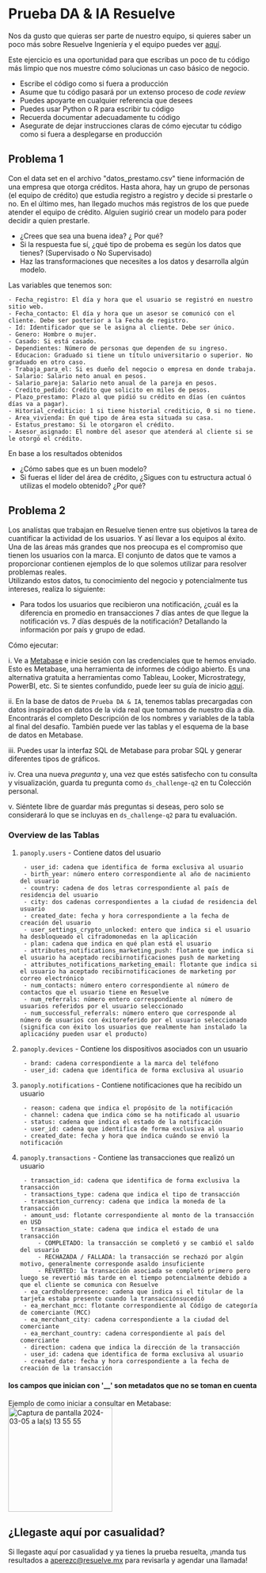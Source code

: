 # Prueba DA & IA Resuelve

Nos da gusto que quieras ser parte de nuestro equipo, si quieres saber un poco más sobre Resuelve Ingeniería y el equipo puedes ver [aquí](https://github.com/resuelve/nuestro-equipo).

Este ejercicio es una oportunidad para que escribas un poco de tu código más limpio que nos muestre cómo solucionas un caso básico de negocio.

* Escribe el código como si fuera a producción
* Asume que tu código pasará por un extenso proceso de _code review_
* Puedes apoyarte en cualquier referencia que desees 
* Puedes usar Python o R para escribir tu código
* Recuerda documentar adecuadamente tu código
* Asegurate de dejar instrucciones claras de cómo ejecutar tu código como si fuera a desplegarse en producción

## Problema 1

Con el data set en el archivo "datos_prestamo.csv" tiene información de una empresa que otorga créditos. 
Hasta ahora, hay un grupo de personas (el equipo de crédito) que estudia registro a registro y decide si prestarle o no. 
En el último mes, han llegado muchos más registros de los que puede atender el equipo de crédito. 
Alguien sugirió crear un modelo para poder decidir a quien prestarle.

* ¿Crees que sea una buena idea? ¿ Por qué?
* Si la respuesta fue sí, ¿qué tipo de probema es según los datos que tienes? (Supervisado o No Supervisado)
* Haz las transformaciones que necesites a los datos y desarrolla algún modelo.

Las variables que tenemos son:

    - Fecha_registro: El día y hora que el usuario se registró en nuestro sitio web.
    - Fecha_contacto: El día y hora que un asesor se comunicó con el cliente. Debe ser posterior a la Fecha de registro.
    - Id: Identificador que se le asigna al cliente. Debe ser único.
    - Genero: Hombre o mujer.
    - Casado: Si está casado.
    - Dependientes: Número de personas que dependen de su ingreso.
    - Educacion: Graduado si tiene un título universitario o superior. No graduado en otro caso.
    - Trabaja_para_el: Si es dueño del negocio o empresa en donde trabaja.
    - Salario: Salario neto anual en pesos.
    - Salario_pareja: Salario neto anual de la pareja en pesos.
    - Credito_pedido: Crédito que solicito en miles de pesos.
    - Plazo_prestamo: Plazo al que pidió su crédito en días (en cuántos días va a pagar).
    - Hitorial_crediticio: 1 si tiene historial crediticio, 0 si no tiene.
    - Area_vivienda: En qué tipo de área esta situada su casa.
    - Estatus_prestamo: Si le otorgaron el crédito.
    - Asesor_asignado: El nombre del asesor que atenderá al cliente si se le otorgó el crédito.

En base a los resultados obtenidos
* ¿Cómo sabes que es un buen modelo?
* Si fueras el líder del área de crédito, ¿Sigues con tu estructura actual ó utilizas el modelo obtenido? ¿Por qué?

## Problema 2

Los analístas que trabajan en Resuelve tienen entre sus objetivos la tarea de cuantificar la actividad de los usuarios. Y así llevar a los equipos al éxito. Una de las áreas más grandes que nos preocupa es el compromiso que tienen los usuarios con la marca. 
El conjunto de datos que te vamos a proporcionar contienen ejemplos de lo que solemos utilizar para resolver problemas reales.  
Utilizando estos datos, tu conocimiento del negocio y potencialmente tus intereses, realiza lo siguiente:

* Para todos los usuarios que recibieron una notificación, ¿cuál es la diferencia en promedio en transacciones 7 días antes de que llegue la notificación vs. 7 días después de la notificación? Detallando la información por país y grupo de edad.

Cómo ejecutar:

i. Ve a [Metabase](http://metabase.resuelve.io/) e inicie sesión con las credenciales que te hemos enviado.
Esto es Metabase, una herramienta de informes de código abierto. Es una alternativa gratuita a herramientas como Tableau, Looker, Microstrategy, PowerBI, etc. Si te sientes confundido, puede leer su guía de inicio [aquí](https://metabase.com/docs/latest/getting-started.html).

ii. En la base de datos de `Prueba DA & IA`, tenemos tablas precargadas con datos inspirados en datos de la vida real que tomamos de nuestro día a día. Encontrarás el completo Descripción de los nombres y variables de la tabla al final del desafío. También puede ver las tablas y el esquema de la base de datos en Metabase.

iii. Puedes usar la interfaz SQL de Metabase para probar SQL y generar diferentes tipos de gráficos.

iv. Crea una nueva _pregunta_ y, una vez que estés satisfecho con tu consulta y visualización, guarda tu pregunta como `ds_challenge-q2` en tu Colección personal.

v. Siéntete libre de guardar más preguntas si deseas, pero solo se considerará lo que se incluyas en `ds_challenge-q2` para tu evaluación.

### Overview de las Tablas 

1. `panoply.users` - Contiene datos del usuario

        - user_id: cadena que identifica de forma exclusiva al usuario
        - birth_year: número entero correspondiente al año de nacimiento del usuario
        - country: cadena de dos letras correspondiente al país de residencia del usuario
        - city: dos cadenas correspondientes a la ciudad de residencia del usuario
        - created_date: fecha y hora correspondiente a la fecha de creación del usuario
        - user_settings_crypto_unlocked: entero que indica si el usuario ha desbloqueado el cifradomonedas en la aplicación
        - plan: cadena que indica en qué plan está el usuario
        - attributes_notifications_marketing_push: flotante que indica si el usuario ha aceptado recibirnotificaciones push de marketing
        - attributes_notifications_marketing_email: flotante que indica si el usuario ha aceptado recibirnotificaciones de marketing por correo electrónico
        - num_contacts: número entero correspondiente al número de contactos que el usuario tiene en Resuelve
        - num_referrals: número entero correspondiente al número de usuarios referidos por el usuario seleccionado
        - num_successful_referrals: número entero que corresponde al número de usuarios con éxitoreferido por el usuario seleccionado (significa con éxito los usuarios que realmente han instalado la aplicacióny pueden usar el producto)

2. `panoply.devices` - Contiene los dispositivos asociados con un usuario

        - brand: cadena correspondiente a la marca del teléfono
        - user_id: cadena que identifica de forma exclusiva al usuario

3. `panoply.notifications` - Contiene notificaciones que ha recibido un usuario

        - reason: cadena que indica el propósito de la notificación
        - channel: cadena que indica cómo se ha notificado al usuario
        - status: cadena que indica el estado de la notificación
        - user_id: cadena que identifica de forma exclusiva al usuario
        - created_date: fecha y hora que indica cuándo se envió la notificación

4. `panoply.transactions` - Contiene las transacciones que realizó un usuario

        - transaction_id: cadena que identifica de forma exclusiva la transacción
        - transactions_type: cadena que indica el tipo de transacción
        - transaction_currency: cadena que indica la moneda de la transacción
        - amount_usd: flotante correspondiente al monto de la transacción en USD
        - transaction_state: cadena que indica el estado de una transacción
            - COMPLETADO: la transacción se completó y se cambió el saldo del usuario
            - RECHAZADA / FALLADA: la transacción se rechazó por algún motivo, generalmente corresponde asaldo insuficiente
            - REVERTED: la transacción asociada se completó primero pero luego se revertió más tarde en el tiempo potencialmente debido a que el cliente se comunica con Resuelve
        - ea_cardholderpresence: cadena que indica si el titular de la tarjeta estaba presente cuando la transacciónsucedió
        - ea_merchant_mcc: flotante correspondiente al Código de categoría de comerciante (MCC)
        - ea_merchant_city: cadena correspondiente a la ciudad del comerciante
        - ea_merchant_country: cadena correspondiente al país del comerciante
        - direction: cadena que indica la dirección de la transacción
        - user_id: cadena que identifica de forma exclusiva al usuario
        - created_date: fecha y hora correspondiente a la fecha de creación de la transacción

#### **los campos que inician con '__' son metadatos que no se toman en cuenta**

Ejemplo de como iniciar a consultar en Metabase:
<img width="210" alt="Captura de pantalla 2024-03-05 a la(s) 13 55 55" src="https://github.com/resuelve/resuelve-ia-prueba/assets/57011424/fcb595ac-3a69-4ba9-a7ee-859f77beab99">

## ¿Llegaste aquí por casualidad?
Si llegaste aquí por casualidad y ya tienes la prueba resuelta, ¡manda tus resultados a aperezc@resuelve.mx para revisarla y agendar una llamada!


